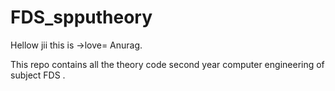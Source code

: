 # FDS_spputheory
Hellow jii
this is ->love= Anurag.

This repo contains all the theory code second year computer engineering of subject FDS .
